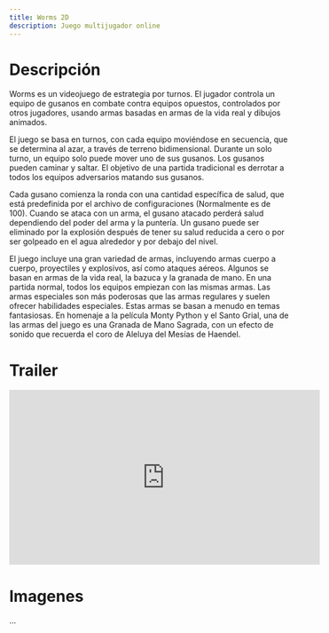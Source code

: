 ```yaml
---
title: Worms 2D
description: Juego multijugador online
---
```


<!-- ##################################################################### -->

# Descripción

Worms es un videojuego de estrategia por turnos. El jugador controla un equipo de gusanos en combate contra equipos opuestos, controlados por otros jugadores, usando armas basadas en armas de la vida real y dibujos animados.

El juego se basa en turnos, con cada equipo moviéndose en secuencia, que se determina al azar, a través de terreno bidimensional. Durante un solo turno, un equipo solo puede mover uno de sus gusanos. Los gusanos pueden caminar y saltar. El objetivo de una partida tradicional es derrotar a todos los equipos adversarios matando sus gusanos.

Cada gusano comienza la ronda con una cantidad específica de salud, que está predefinida por el archivo de configuraciones (Normalmente es de 100). Cuando se ataca con un arma, el gusano atacado perderá salud dependiendo del poder del arma y la puntería. Un gusano puede ser eliminado por la explosión después de tener su salud reducida a cero o por ser golpeado en el agua alrededor y por debajo del nivel.

El juego incluye una gran variedad de armas, incluyendo armas cuerpo a cuerpo, proyectiles y explosivos, así como ataques aéreos. Algunos se basan en armas de la vida real, la bazuca y la granada de mano. En una partida normal, todos los equipos empiezan con las mismas armas. Las armas especiales son más poderosas que las armas regulares y suelen ofrecer habilidades especiales. Estas armas se basan a menudo en temas fantasiosas. En homenaje a la película Monty Python y el Santo Grial, una de las armas del juego es una Granada de Mano Sagrada, con un efecto de sonido que recuerda el coro de Aleluya del Mesías de Haendel.

<!-- ##################################################################### -->

# Trailer

<iframe width="560" height="315" src="https://www.youtube.com/embed/cXs05yU9hYE?si=72hQtNOtD7Rwn_U5" title="YouTube video player" frameborder="0" allow="accelerometer; autoplay; clipboard-write; encrypted-media; gyroscope; picture-in-picture; web-share" allowfullscreen></iframe>

<!-- ##################################################################### -->

# Imagenes

...

<!-- ##################################################################### -->
